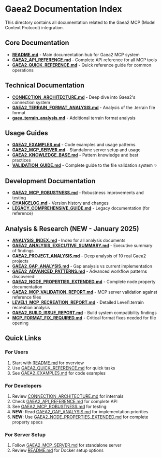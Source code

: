 # Gaea2 Documentation Index

This directory contains all documentation related to the Gaea2 MCP (Model Context Protocol) integration.

## Core Documentation

- **[README.md](README.md)** - Main documentation hub for Gaea2 MCP system
- **[GAEA2_API_REFERENCE.md](GAEA2_API_REFERENCE.md)** - Complete API reference for all MCP tools
- **[GAEA2_QUICK_REFERENCE.md](GAEA2_QUICK_REFERENCE.md)** - Quick reference guide for common operations

## Technical Documentation

- **[CONNECTION_ARCHITECTURE.md](CONNECTION_ARCHITECTURE.md)** - Deep dive into Gaea2's connection system
- **[GAEA2_TERRAIN_FORMAT_ANALYSIS.md](GAEA2_TERRAIN_FORMAT_ANALYSIS.md)** - Analysis of the .terrain file format
- **[gaea_terrain_analysis.md](gaea_terrain_analysis.md)** - Additional terrain format analysis

## Usage Guides

- **[GAEA2_EXAMPLES.md](GAEA2_EXAMPLES.md)** - Code examples and usage patterns
- **[GAEA2_MCP_SERVER.md](GAEA2_MCP_SERVER.md)** - Standalone server setup and usage
- **[GAEA2_KNOWLEDGE_BASE.md](GAEA2_KNOWLEDGE_BASE.md)** - Pattern knowledge and best practices
- **[VALIDATION_GUIDE.md](VALIDATION_GUIDE.md)** - Complete guide to the file validation system ✨

## Development Documentation

- **[GAEA2_MCP_ROBUSTNESS.md](GAEA2_MCP_ROBUSTNESS.md)** - Robustness improvements and testing
- **[CHANGELOG.md](CHANGELOG.md)** - Version history and changes
- **[LEGACY_COMPREHENSIVE_GUIDE.md](LEGACY_COMPREHENSIVE_GUIDE.md)** - Legacy documentation (for reference)

## Analysis & Research (NEW - January 2025)

- **[ANALYSIS_INDEX.md](ANALYSIS_INDEX.md)** - Index for all analysis documents
- **[GAEA2_ANALYSIS_EXECUTIVE_SUMMARY.md](GAEA2_ANALYSIS_EXECUTIVE_SUMMARY.md)** - Executive summary of findings
- **[GAEA2_PROJECT_ANALYSIS.md](GAEA2_PROJECT_ANALYSIS.md)** - Deep analysis of 10 real Gaea2 projects
- **[GAEA2_GAP_ANALYSIS.md](GAEA2_GAP_ANALYSIS.md)** - Gap analysis vs current implementation
- **[GAEA2_ADVANCED_PATTERNS.md](GAEA2_ADVANCED_PATTERNS.md)** - Advanced workflow patterns discovered
- **[GAEA2_NODE_PROPERTIES_EXTENDED.md](GAEA2_NODE_PROPERTIES_EXTENDED.md)** - Complete node property documentation
- **[GAEA2_MCP_VALIDATION_REPORT.md](GAEA2_MCP_VALIDATION_REPORT.md)** - MCP server validation against reference files
- **[LEVEL1_MCP_RECREATION_REPORT.md](LEVEL1_MCP_RECREATION_REPORT.md)** - Detailed Level1.terrain recreation analysis
- **[GAEA2_BUILD_ISSUE_REPORT.md](GAEA2_BUILD_ISSUE_REPORT.md)** - Build system compatibility findings
- **[MCP_FORMAT_FIX_REQUIRED.md](MCP_FORMAT_FIX_REQUIRED.md)** - Critical format fixes needed for file opening

## Quick Links

### For Users
1. Start with [README.md](README.md) for overview
2. Use [GAEA2_QUICK_REFERENCE.md](GAEA2_QUICK_REFERENCE.md) for quick tasks
3. See [GAEA2_EXAMPLES.md](GAEA2_EXAMPLES.md) for code examples

### For Developers
1. Review [CONNECTION_ARCHITECTURE.md](CONNECTION_ARCHITECTURE.md) for internals
2. Check [GAEA2_API_REFERENCE.md](GAEA2_API_REFERENCE.md) for complete API
3. See [GAEA2_MCP_ROBUSTNESS.md](GAEA2_MCP_ROBUSTNESS.md) for testing
4. **NEW**: Read [GAEA2_GAP_ANALYSIS.md](GAEA2_GAP_ANALYSIS.md) for implementation priorities
5. **NEW**: Use [GAEA2_NODE_PROPERTIES_EXTENDED.md](GAEA2_NODE_PROPERTIES_EXTENDED.md) for complete property specs

### For Server Setup
1. Follow [GAEA2_MCP_SERVER.md](GAEA2_MCP_SERVER.md) for standalone server
2. Review [README.md](README.md) for Docker setup options
